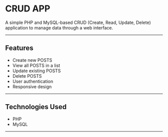 # CRUD APP

A simple PHP and MySQL-based CRUD (Create, Read, Update, Delete) application to manage data through a web interface.

---

## Features

- Create new POSTS
- View all POSTS in a list
- Update existing POSTS
- Delete POSTS
- User authentication 
- Responsive design 

---

## Technologies Used

- PHP
- MySQL

---
